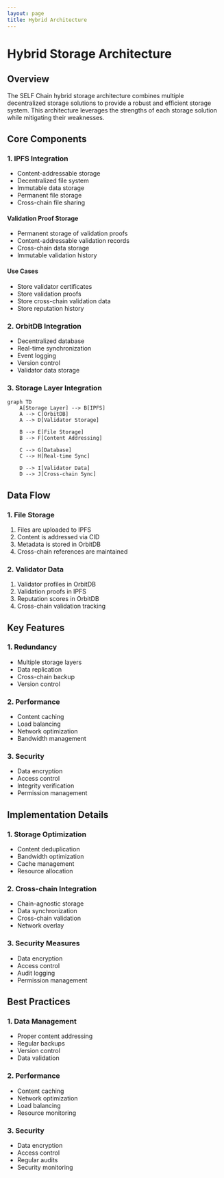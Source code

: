 ```yaml
---
layout: page
title: Hybrid Architecture
---
```


# Hybrid Storage Architecture

## Overview
The SELF Chain hybrid storage architecture combines multiple decentralized storage solutions to provide a robust and efficient storage system. This architecture leverages the strengths of each storage solution while mitigating their weaknesses.

## Core Components

### 1. IPFS Integration
- Content-addressable storage
- Decentralized file system
- Immutable data storage
- Permanent file storage
- Cross-chain file sharing

#### Validation Proof Storage
- Permanent storage of validation proofs
- Content-addressable validation records
- Cross-chain data storage
- Immutable validation history

#### Use Cases
- Store validator certificates
- Store validation proofs
- Store cross-chain validation data
- Store reputation history

### 2. OrbitDB Integration
- Decentralized database
- Real-time synchronization
- Event logging
- Version control
- Validator data storage

### 3. Storage Layer Integration
```mermaid
graph TD
    A[Storage Layer] --> B[IPFS]
    A --> C[OrbitDB]
    A --> D[Validator Storage]
    
    B --> E[File Storage]
    B --> F[Content Addressing]
    
    C --> G[Database]
    C --> H[Real-time Sync]
    
    D --> I[Validator Data]
    D --> J[Cross-chain Sync]
```

## Data Flow

### 1. File Storage
1. Files are uploaded to IPFS
2. Content is addressed via CID
3. Metadata is stored in OrbitDB
4. Cross-chain references are maintained

### 2. Validator Data
1. Validator profiles in OrbitDB
2. Validation proofs in IPFS
3. Reputation scores in OrbitDB
4. Cross-chain validation tracking

## Key Features

### 1. Redundancy
- Multiple storage layers
- Data replication
- Cross-chain backup
- Version control

### 2. Performance
- Content caching
- Load balancing
- Network optimization
- Bandwidth management

### 3. Security
- Data encryption
- Access control
- Integrity verification
- Permission management

## Implementation Details

### 1. Storage Optimization
- Content deduplication
- Bandwidth optimization
- Cache management
- Resource allocation

### 2. Cross-chain Integration
- Chain-agnostic storage
- Data synchronization
- Cross-chain validation
- Network overlay

### 3. Security Measures
- Data encryption
- Access control
- Audit logging
- Permission management

## Best Practices

### 1. Data Management
- Proper content addressing
- Regular backups
- Version control
- Data validation

### 2. Performance
- Content caching
- Network optimization
- Load balancing
- Resource monitoring

### 3. Security
- Data encryption
- Access control
- Regular audits
- Security monitoring
